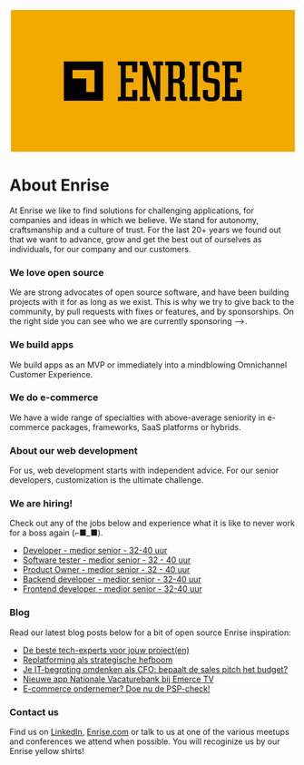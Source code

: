 <p align="center"><a href="https://enrise.com" target="_blank"><img src="https://github.com/enrise/.github/blob/master/images/logo.png?raw=true"></a></p>

# About Enrise

At Enrise we like to find solutions for challenging applications, for companies and ideas in which we believe. We stand for autonomy, craftsmanship and a culture of trust. For the last 20+ years we found out that we want to advance, grow and get the best out of ourselves as individuals, for our company and our customers.

### We love open source

We are strong advocates of open source software, and have been building projects with it for as long as we exist.
This is why we try to give back to the community, by pull requests with fixes or features, and by sponsorships.
On the right side you can see who we are currently sponsoring -->.

### We build apps
We build apps as an MVP or immediately into a mindblowing Omnichannel Customer Experience.

### We do e-commerce
We have a wide range of specialties with above-average seniority in e-commerce packages, frameworks, SaaS platforms or hybrids.

### About our web development
For us, web development starts with independent advice. For our senior developers, customization is the ultimate challenge.

### We are hiring!

Check out any of the jobs below and experience what it is like to never work for a boss again (⌐■_■).

<!-- JOB-LIST:START -->
- [Developer - medior  senior - 32-40 uur](https://jobs.enrise.com/developer-team-craft/nl)
- [Software tester - medior senior - 32 - 40 uur](https://jobs.enrise.com/software-tester-team-craft/nl)
- [Product Owner - medior senior - 32 - 40 uur](https://jobs.enrise.com/product-owner-team-enigma/nl)
- [Backend developer - medior senior - 32-40 uur](https://jobs.enrise.com/backend-developer-team-enigma/nl)
- [Frontend developer - medior  senior - 32-40 uur](https://jobs.enrise.com/frontend-developer-team-quantum/nl)
<!-- JOB-LIST:END -->

### Blog

Read our latest blog posts below for a bit of open source Enrise inspiration:

<!-- POST-LIST:START -->
- [De beste tech-experts voor jouw project&lpar;en&rpar;](https://enrise.com/2025/10/de-beste-tech-experts-voor-jouw-projecten/)
- [Replatforming als strategische hefboom](https://enrise.com/2025/10/replatforming-als-strategische-hefboom/)
- [Je IT-begroting omdenken als CFO: bepaalt de sales pitch het budget?](https://enrise.com/2025/10/it-begroting-cfo-sales-pitch-of-discovery-phase/)
- [Nieuwe app Nationale Vacaturebank bij Emerce TV](https://enrise.com/2025/09/nieuwe-app-nationale-vacaturebank-bij-emerce-tv/)
- [E-commerce ondernemer? Doe nu de PSP-check!](https://enrise.com/2025/09/psp-check-b2b/)
<!-- POST-LIST:END -->

### Contact us

Find us on <a href="https://www.linkedin.com/company/enrise/" target="_blank">LinkedIn</a>, <a href="https://enrise.com" target="_blank">Enrise.com</a> or talk to us at one of the various meetups and conferences we attend when possible. You will recoginize us by our Enrise yellow shirts!
